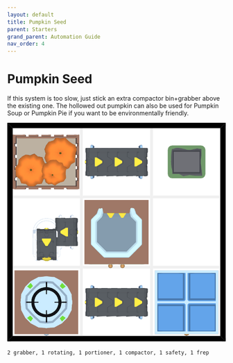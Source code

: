 ```yaml
---
layout: default
title: Pumpkin Seed
parent: Starters
grand_parent: Automation Guide
nav_order: 4
---
```


# Pumpkin Seed

If this system is too slow, just stick an extra compactor bin+grabber above the existing one. The hollowed out pumpkin can also be used for Pumpkin Soup or Pumpkin Pie if you want to be environmentally friendly.

![pumpkin_seeds.png](/assets/images/guide/starters/pumpkin_seeds.png)
    
    2 grabber, 1 rotating, 1 portioner, 1 compactor, 1 safety, 1 frep